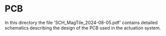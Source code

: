 # PCB

In this directory the file 'SCH_MagTile_2024-08-05.pdf' contains detailed schematics describing the design of the PCB used in the actuation system. 
